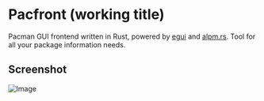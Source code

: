 # Pacfront (working title)

Pacman GUI frontend written in Rust, powered by [egui] and [alpm.rs].
Tool for all your package information needs.

[egui]: https://www.egui.rs/
[alpm.rs]: https://github.com/archlinux/alpm.rs

## Screenshot

![Image](https://github.com/user-attachments/assets/bd2af054-2bb4-4c50-ad4a-588ea6689e67)
